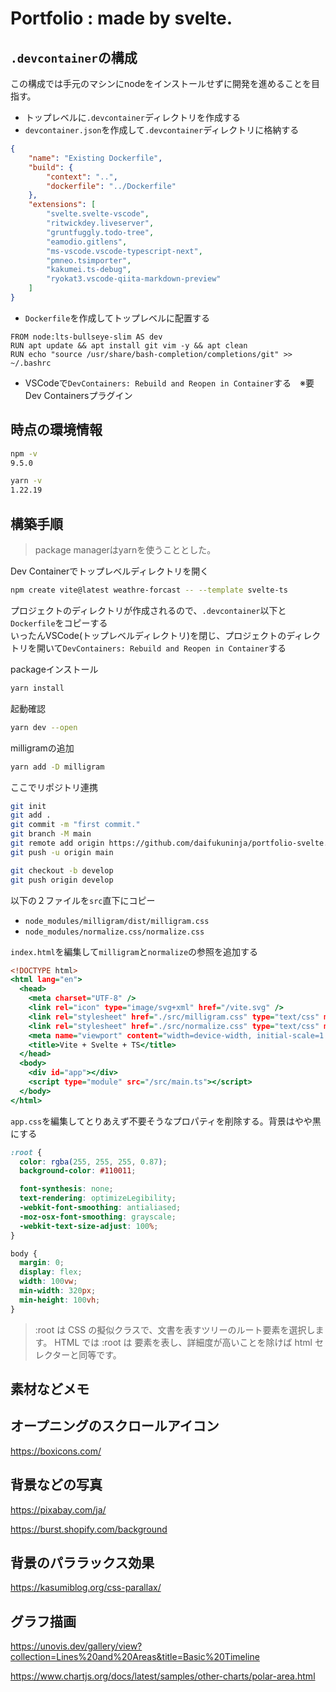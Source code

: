 # Portfolio : made by svelte.

## `.devcontainer`の構成

この構成では手元のマシンにnodeをインストールせずに開発を進めることを目指す。

- トップレベルに`.devcontainer`ディレクトリを作成する
- `devcontainer.json`を作成して`.devcontainer`ディレクトリに格納する

```json:devcontainer.json
{
	"name": "Existing Dockerfile",
	"build": {
		"context": "..",
		"dockerfile": "../Dockerfile"
	},
	"extensions": [
		"svelte.svelte-vscode",
		"ritwickdey.liveserver",
		"gruntfuggly.todo-tree",
		"eamodio.gitlens",
		"ms-vscode.vscode-typescript-next",
		"pmneo.tsimporter",
		"kakumei.ts-debug",
		"ryokat3.vscode-qiita-markdown-preview"
	]
}
```

- `Dockerfile`を作成してトップレベルに配置する

```Dockerfile:Dockerfile
FROM node:lts-bullseye-slim AS dev
RUN apt update && apt install git vim -y && apt clean
RUN echo "source /usr/share/bash-completion/completions/git" >> ~/.bashrc
```

- VSCodeで`DevContainers: Rebuild and Reopen in Container`する　※要Dev Containersプラグイン

## 時点の環境情報

```zsh
npm -v
9.5.0

yarn -v
1.22.19
```

## 構築手順

> package managerはyarnを使うこととした。

Dev Containerでトップレベルディレクトリを開く

```zsh
npm create vite@latest weathre-forcast -- --template svelte-ts
```

プロジェクトのディレクトリが作成されるので、`.devcontainer`以下と`Dockerfile`をコピーする  
いったんVSCode(トップレベルディレクトリ)を閉じ、プロジェクトのディレクトリを開いて`DevContainers: Rebuild and Reopen in Container`する

packageインストール  

```zsh
yarn install
```

起動確認  

```zsh
yarn dev --open
```

milligramの追加

```zsh
yarn add -D milligram
```

ここでリポジトリ連携

```zsh
git init
git add .
git commit -m "first commit."
git branch -M main
git remote add origin https://github.com/daifukuninja/portfolio-svelte.git
git push -u origin main

git checkout -b develop
git push origin develop
```

以下の２ファイルを`src`直下にコピー

- `node_modules/milligram/dist/milligram.css`
- `node_modules/normalize.css/normalize.css`

`index.html`を編集して`milligram`と`normalize`の参照を追加する

```html:index.html
<!DOCTYPE html>
<html lang="en">
  <head>
    <meta charset="UTF-8" />
    <link rel="icon" type="image/svg+xml" href="/vite.svg" />
    <link rel="stylesheet" href="./src/milligram.css" type="text/css" media="screen">    
    <link rel="stylesheet" href="./src/normalize.css" type="text/css" media="screen">
    <meta name="viewport" content="width=device-width, initial-scale=1.0" />
    <title>Vite + Svelte + TS</title>
  </head>
  <body>
    <div id="app"></div>
    <script type="module" src="/src/main.ts"></script>
  </body>
</html>
```

`app.css`を編集してとりあえず不要そうなプロパティを削除する。背景はやや黒にする

```css:app.css
:root {
  color: rgba(255, 255, 255, 0.87);
  background-color: #110011;

  font-synthesis: none;
  text-rendering: optimizeLegibility;
  -webkit-font-smoothing: antialiased;
  -moz-osx-font-smoothing: grayscale;
  -webkit-text-size-adjust: 100%;
}

body {
  margin: 0;
  display: flex;
  width: 100vw;
  min-width: 320px;
  min-height: 100vh;
}
```

> :root は CSS の擬似クラスで、文書を表すツリーのルート要素を選択します。 HTML では :root は <html> 要素を表し、詳細度が高いことを除けば html セレクターと同等です。

## 素材などメモ

オープニングのスクロールアイコン
---

https://boxicons.com/

背景などの写真
---

https://pixabay.com/ja/

https://burst.shopify.com/background

背景のパララックス効果
---

https://kasumiblog.org/css-parallax/

グラフ描画
---

https://unovis.dev/gallery/view?collection=Lines%20and%20Areas&title=Basic%20Timeline

https://www.chartjs.org/docs/latest/samples/other-charts/polar-area.html
